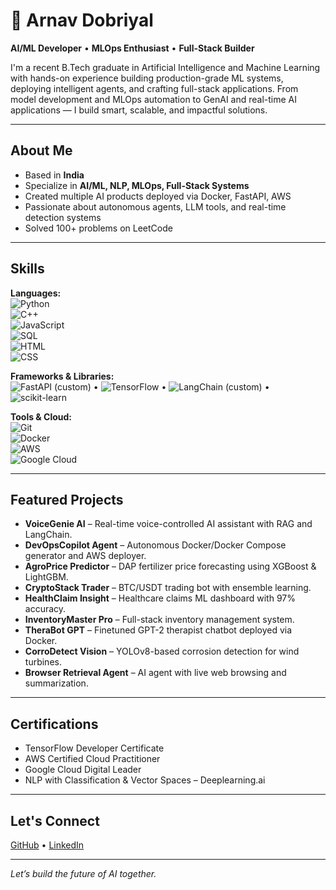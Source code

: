 # 👋 Arnav Dobriyal

**AI/ML Developer** • **MLOps Enthusiast** • **Full-Stack Builder**

I'm a recent B.Tech graduate in Artificial Intelligence and Machine Learning with hands-on experience building production-grade ML systems, deploying intelligent agents, and crafting full-stack applications. From model development and MLOps automation to GenAI and real-time AI applications — I build smart, scalable, and impactful solutions.

---

## About Me

- Based in **India**  
- Specialize in **AI/ML, NLP, MLOps, Full-Stack Systems**  
- Created multiple AI products deployed via Docker, FastAPI, AWS  
- Passionate about autonomous agents, LLM tools, and real-time detection systems  
- Solved 100+ problems on LeetCode  

---

## Skills

**Languages:**  
![Python](https://raw.githubusercontent.com/danielcranney/readme-generator/main/public/icons/skills/python-colored.svg)  
![C++](https://raw.githubusercontent.com/danielcranney/readme-generator/main/public/icons/skills/cplusplus-colored.svg)  
![JavaScript](https://raw.githubusercontent.com/danielcranney/readme-generator/main/public/icons/skills/javascript-colored.svg)  
![SQL](https://raw.githubusercontent.com/danielcranney/readme-generator/main/public/icons/skills/mysql-colored.svg)  
![HTML](https://raw.githubusercontent.com/danielcranney/readme-generator/main/public/icons/skills/html5-colored.svg)  
![CSS](https://raw.githubusercontent.com/danielcranney/readme-generator/main/public/icons/skills/css3-colored.svg)  

**Frameworks & Libraries:**  
![FastAPI](https://fastapi.tiangolo.com/img/logo-margin/logo-teal.png) (custom) • ![TensorFlow](https://raw.githubusercontent.com/danielcranney/readme-generator/main/public/icons/skills/tensorflow-colored.svg) • ![LangChain](https://avatars.githubusercontent.com/u/15125191?s=200&v=4) (custom) • ![scikit-learn](https://raw.githubusercontent.com/danielcranney/readme-generator/main/public/icons/skills/scikit-learn-colored.svg)  

**Tools & Cloud:**  
![Git](https://raw.githubusercontent.com/danielcranney/readme-generator/main/public/icons/skills/git-colored.svg)  
![Docker](https://raw.githubusercontent.com/danielcranney/readme-generator/main/public/icons/skills/docker-colored.svg)  
![AWS](https://raw.githubusercontent.com/danielcranney/readme-generator/main/public/icons/skills/aws-colored.svg)  
![Google Cloud](https://raw.githubusercontent.com/danielcranney/readme-generator/main/public/icons/skills/googlecloud-colored.svg)  

---

## Featured Projects

- **VoiceGenie AI** – Real-time voice-controlled AI assistant with RAG and LangChain.  
- **DevOpsCopilot Agent** – Autonomous Docker/Docker Compose generator and AWS deployer.  
- **AgroPrice Predictor** – DAP fertilizer price forecasting using XGBoost & LightGBM.  
- **CryptoStack Trader** – BTC/USDT trading bot with ensemble learning.  
- **HealthClaim Insight** – Healthcare claims ML dashboard with 97% accuracy.  
- **InventoryMaster Pro** – Full-stack inventory management system.  
- **TheraBot GPT** – Finetuned GPT-2 therapist chatbot deployed via Docker.  
- **CorroDetect Vision** – YOLOv8-based corrosion detection for wind turbines.  
- **Browser Retrieval Agent** – AI agent with live web browsing and summarization.  

---

## Certifications

- TensorFlow Developer Certificate  
- AWS Certified Cloud Practitioner  
- Google Cloud Digital Leader  
- NLP with Classification & Vector Spaces – Deeplearning.ai  

---

## Let's Connect

[GitHub](https://github.com/ArnavDobriyal) • [LinkedIn](https://www.linkedin.com/in/arnav-dobriyal-64281123a)

---

*Let’s build the future of AI together.*  
